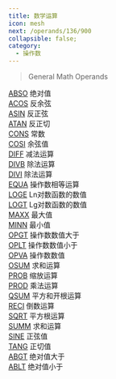 ```yaml
---
title: 数学运算
icon: mesh
next: /operands/136/900
collapsible: false;
category:
  - 操作数
---
```


> General Math Operands

[ABSO](ABSO.md  "Zemax 操作数 ABSO") 绝对值<br />[ACOS](ACOS.md  "Zemax 操作数 ACOS") 反余弦<br />[ASIN](ASIN.md  "Zemax 操作数 ASIN") 反正弦<br />[ATAN](ATAN.md  "Zemax 操作数 ATAN") 反正切<br />[CONS](CONS.md  "Zemax 操作数 CONS") 常数<br />[COSI](COSI.md  "Zemax 操作数 COSI") 余弦值<br />[DIFF](DIFF.md  "Zemax 操作数 DIFF") 减法运算<br />[DIVB](DIVB.md  "Zemax 操作数 DIVB") 除法运算<br />[DIVI](DIVI.md  "Zemax 操作数 DIVI") 除法运算<br />[EQUA](EQUA.md  "Zemax 操作数 EQUA") 操作数相等运算<br />[LOGE](LOGE.md  "Zemax 操作数 LOGE") Ln对数函数的数值<br />[LOGT](LOGT.md  "Zemax 操作数 LOGT") Lg对数函数的数值<br />[MAXX](MAXX.md  "Zemax 操作数 MAXX") 最大值<br />[MINN](MINN.md  "Zemax 操作数 MINN") 最小值<br />[OPGT](OPGT.md  "Zemax 操作数 OPGT") 操作数数值大于<br />[OPLT](OPLT.md  "Zemax 操作数 OPLT") 操作数数值小于<br />[OPVA](OPVA.md  "Zemax 操作数 OPVA") 操作数数值<br />[OSUM](OSUM.md  "Zemax 操作数 OSUM") 求和运算<br />[PROB](PROB.md  "Zemax 操作数 PROB") 缩放运算<br />[PROD](PROD.md  "Zemax 操作数 PROD") 乘法运算<br />[QSUM](QSUM.md  "Zemax 操作数 QSUM") 平方和开根运算<br />[RECI](RECI.md  "Zemax 操作数 RECI") 倒数运算<br />[SQRT](SQRT.md  "Zemax 操作数 SQRT") 平方根运算<br />[SUMM](SUMM.md  "Zemax 操作数 SUMM") 求和运算<br />[SINE](SINE.md  "Zemax 操作数 SINE") 正弦值<br />[TANG](TANG.md  "Zemax 操作数 TANG") 正切值<br />[ABGT](ABGT.md  "Zemax 操作数 ABGT") 绝对值大于<br />[ABLT](ABLT.md  "Zemax 操作数 ABLT") 绝对值小于<br />